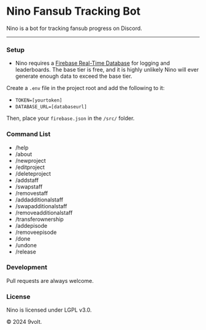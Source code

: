 # Nino Fansub Tracking Bot

Nino is a bot for tracking fansub progress on Discord.

****

### Setup

 - Nino requires a [Firebase Real-Time Database](https://firebase.google.com/docs/database) for logging and leaderboards. The base tier is free, and it is highly unlikely Nino will ever generate enough data to exceed the base tier.

Create a `.env` file in the project root and add the following to it: 

 - `TOKEN=[yourtoken]`
 - `DATABASE_URL=[databaseurl]`

Then, place your `firebase.json` in the `/src/` folder.

### Command List

- /help
- /about
- /newproject
- /editproject
- /deleteproject
- /addstaff
- /swapstaff
- /removestaff
- /addadditionalstaff
- /swapadditionalstaff
- /removeadditionalstaff
- /transferownership
- /addepisode
- /removeepisode
- /done
- /undone
- /release

### Development

Pull requests are always welcome.

### License

Nino is licensed under LGPL v3.0.


© 2024 9volt.
